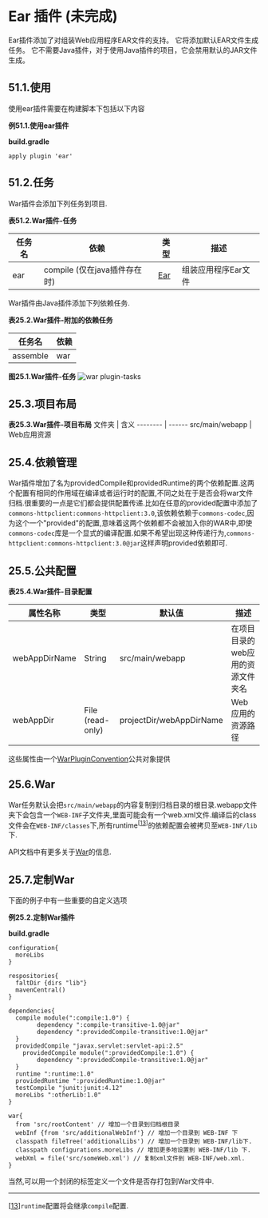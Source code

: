 # Ear 插件 (未完成)

Ear插件添加了对组装Web应用程序EAR文件的支持。 它将添加默认EAR文件生成任务。 它不需要Java插件，对于使用Java插件的项目，它会禁用默认的JAR文件生成。

## 51.1.使用
使用ear插件需要在构建脚本下包括以下内容

**例51.1.使用ear插件**

**build.gradle**

```
apply plugin 'ear'
```

## 51.2.任务
War插件会添加下列任务到项目.

**表51.2.War插件-任务**

任务名     | 依赖        |  类型 | 描述
--------- | ---------- | ---- | -----------
ear | compile (仅在java插件存在时) | [Ear](https://docs.gradle.org/current/dsl/org.gradle.plugins.ear.Ear.html) | 组装应用程序Ear文件

War插件由Java插件添加下列依赖任务.

**表25.2.War插件-附加的依赖任务**

任务名    | 依赖
-------- | ------
assemble | war

**图25.1.War插件-任务**
![war plugin-tasks](https://docs.gradle.org/current/userguide/img/warPluginTasks.png)

## 25.3.项目布局

**表25.3.War插件-项目布局**
文件夹    | 含义
-------- | ------
src/main/webapp | Web应用资源

## 25.4.依赖管理
War插件增加了名为providedCompile和providedRuntime的两个依赖配置.这两个配置有相同的作用域在编译或者运行时的配置,不同之处在于是否会将war文件归档.很重要的一点是它们都会提供配置传递.比如在任意的provided配置中添加了`commons-httpclient:commons-httpclient:3.0`,该依赖依赖于`commons-codec`,因为这个一个"provided"的配置,意味着这两个依赖都不会被加入你的WAR中,即使`commons-codec`库是一个显式的编译配置.如果不希望出现这种传递行为,`commons-httpclient:commons-httpclient:3.0@jar`这样声明provided依赖即可.

## 25.5.公共配置

**表25.4.War插件-目录配置**

属性名称 | 类型 | 默认值 | 描述
 ----- | ---- | ---- | ----
 webAppDirName | String | src/main/webapp | 在项目目录的web应用的资源文件夹名
 webAppDir | File (read-only) | projectDir/webAppDirName | Web应用的资源路径

 这些属性由一个[WarPluginConvention](https://docs.gradle.org/current/dsl/org.gradle.api.plugins.WarPluginConvention.html)公共对象提供

## 25.6.War
War任务默认会把`src/main/webapp`的内容复制到归档目录的根目录.webapp文件夹下会包含一个`WEB-INF`子文件夹,里面可能会有一个web.xml文件.编译后的class文件会在`WEB-INF/classes`下,所有runtime<sup>[[13](https://docs.gradle.org/current/userguide/war_plugin.html#ftn.N1325D)]</sup>的依赖配置会被拷贝至`WEB-INF/lib`下.

API文档中有更多关于[War](https://docs.gradle.org/current/dsl/org.gradle.api.tasks.bundling.War.html)的信息.

## 25.7.定制War
下面的例子中有一些重要的自定义选项

**例25.2.定制War插件**

**build.gradle**

```
configuration{
  moreLibs
}

respositories{
  faltDir {dirs "lib"}
  mavenCentral()
}

dependencies{
  compile module(":compile:1.0") {
        dependency ":compile-transitive-1.0@jar"
        dependency ":providedCompile-transitive:1.0@jar"
  }
  providedCompile "javax.servlet:servlet-api:2.5"
    providedCompile module(":providedCompile:1.0") {
        dependency ":providedCompile-transitive:1.0@jar"
  }
  runtime ":runtime:1.0"
  providedRuntime ":providedRuntime:1.0@jar"
  testCompile "junit:junit:4.12"
  moreLibs ":otherLib:1.0"
}

war{
  from 'src/rootContent' // 增加一个目录到归档根目录
  webInf {from 'src/additionalWebInf'} // 增加一个目录到 WEB-INF 下
  classpath fileTree('additionalLibs') // 增加一个目录到 WEB-INF/lib下.
  classpath configurations.moreLibs // 增加更多地设置到 WEB-INF/lib 下.
  webXml = file('src/someWeb.xml') // 复制xml文件到 WEB-INF/web.xml.
}
```

当然,可以用一个封闭的标签定义一个文件是否存打包到War文件中.

---
[[13](https://docs.gradle.org/current/userguide/war_plugin.html#N1325D)]`runtime`配置将会继承`compile`配置.
